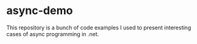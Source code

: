 # async-demo

This repository is a bunch of code examples I used to present interesting cases of async programming in .net.
